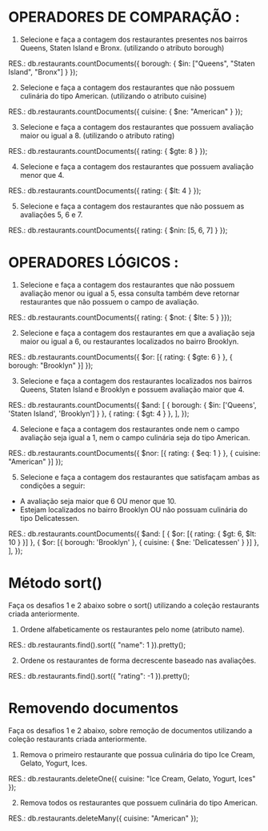 # OPERADORES DE COMPARAÇÃO :

1. Selecione e faça a contagem dos restaurantes presentes nos bairros Queens, Staten Island e Bronx. (utilizando o atributo borough)

RES.:
db.restaurants.countDocuments({ borough: { $in: ["Queens", "Staten Island", "Bronx"] } });

2. Selecione e faça a contagem dos restaurantes que não possuem culinária do tipo American. (utilizando o atributo cuisine)

RES.:
db.restaurants.countDocuments({ cuisine: { $ne: "American" } });

3. Selecione e faça a contagem dos restaurantes que possuem avaliação maior ou igual a 8. (utilizando o atributo rating)

RES.:
db.restaurants.countDocuments({ rating: { $gte: 8 } });

4. Selecione e faça a contagem dos restaurantes que possuem avaliação menor que 4.

RES.:
db.restaurants.countDocuments({ rating: { $lt: 4 } });

5. Selecione e faça a contagem dos restaurantes que não possuem as avaliações 5, 6 e 7.

RES.:
db.restaurants.countDocuments({ rating: { $nin: [5, 6, 7] } });

# OPERADORES LÓGICOS :

1. Selecione e faça a contagem dos restaurantes que não possuem avaliação menor ou igual a 5, essa consulta também deve retornar restaurantes que não possuem o campo de avaliação.

RES.:
db.restaurants.countDocuments({ rating: { $not: { $lte: 5 } }});

2. Selecione e faça a contagem dos restaurantes em que a avaliação seja maior ou igual a 6, ou restaurantes localizados no bairro Brooklyn.

RES.:
db.restaurants.countDocuments({ $or: [{ rating: { $gte: 6 } }, { borough: "Brooklyn" }] });

3. Selecione e faça a contagem dos restaurantes localizados nos bairros Queens, Staten Island e Brooklyn e possuem avaliação maior que 4.

RES.:
db.restaurants.countDocuments({
$and: [
{ borough: { $in: ['Queens', 'Staten Island', 'Brooklyn'] } },
{ rating: { $gt: 4 } },
],
});

4. Selecione e faça a contagem dos restaurantes onde nem o campo avaliação seja igual a 1, nem o campo culinária seja do tipo American.

RES.:
db.restaurants.countDocuments({ $nor: [{ rating: { $eq: 1 } }, { cuisine: "American" }] });

5. Selecione e faça a contagem dos restaurantes que satisfaçam ambas as condições a seguir:

- A avaliação seja maior que 6 OU menor que 10.
- Estejam localizados no bairro Brooklyn OU não possuam culinária do tipo Delicatessen.

RES.:
db.restaurants.countDocuments({
$and: [
{ $or: [{ rating: { $gt: 6, $lt: 10 } }] },
{ $or: [{ borough: 'Brooklyn' }, { cuisine: { $ne: 'Delicatessen' } }] },
],
});

# Método sort()

Faça os desafios 1 e 2 abaixo sobre o sort() utilizando a coleção restaurants criada anteriormente.

1. Ordene alfabeticamente os restaurantes pelo nome (atributo name).

RES.:
db.restaurants.find().sort({ "name": 1 }).pretty();

2. Ordene os restaurantes de forma decrescente baseado nas avaliações.

RES.:
db.restaurants.find().sort({ "rating": -1 }).pretty();

# Removendo documentos

Faça os desafios 1 e 2 abaixo, sobre remoção de documentos utilizando a coleção restaurants criada anteriormente.

1. Remova o primeiro restaurante que possua culinária do tipo Ice Cream, Gelato, Yogurt, Ices.

RES.:
db.restaurants.deleteOne({ cuisine: "Ice Cream, Gelato, Yogurt, Ices" });

2. Remova todos os restaurantes que possuem culinária do tipo American.

RES.:
db.restaurants.deleteMany({ cuisine: "American" });
